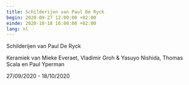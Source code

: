 ```yaml
---
title: Schilderijen van Paul De Ryck
begin: 2020-09-27 12:00:00 +02:00
einde: 2020-10-18 16:00:00 +02:00
lang: nl
---
```


Schilderijen van Paul De Ryck

Keramiek van Mieke Everaet, Vladimir Groh & Yasuyo Nishida, Thomas Scala en Paul Yperman

27/09/2020 - 18/10/2020
